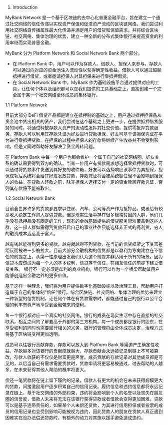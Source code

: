 1. Introduction

MyBank Network 是一个基于区块链的去中心化普惠金融平台，旨在建立一个通过社交网络的信任传递以实现资产保值和促进资产流动的区块链网络。我们尝试利用社交网络自传播属性最大化传递并满足用户的借贷和保值需求。并将综合区块链、社交网络、集体治理的优势，建立一种全新的分布式集体银行来提高资金的利用率继而实现普惠金融。

MyBank 分为 Platform Network 和 Social Network Bank 两个部分。
- 在 Platform Bank 中，用户可以作为存款人、借款人、担保人来参与。存款人可以通过向对应的资金池注入流动性以获得确定性收益。借款人可以通过超额抵押进行借贷，或者邀请担保人对其担保来进行零抵押借贷。
- 在 Social Network Bank 中，MyBank 作为基础设施平台通过提供对应的工具，让任何个体以及组织都可以在我们提供的工具基础之上，直接创建一个完全属于某一个社交网络全体成员的集体银行。

1.1 Platform Network

目前大部分 DeFi 借贷产品都是建立在抵押制的基础之上，用户通过抵押担保品从资金池中贷出相关的资产，我们尝试在这个基础之上更进一步，在提供抵押借贷服务的同时，将通过释放存款人资产的流动性发挥其社交价值，提供零抵押贷款服务。存款人可以利用其存款凭证为好友进行贷款担保，好友可基于该担保凭证在平台进行零抵押贷款。在担保的过程中担保人的存款将继续产生收益并不会受到影响，但是又同时帮助好友解决了资金周转问题。

在 Platform Bank 中每一个用户也都会维护一个属于自己的社交网络圈，好友关系的确认需要得到双方的确认。当某一位用户有贷款需求想选择零抵押贷款时，可以通过将贷款事件发送到其好友的收件箱，好友可以选择响应该事件为其担保，担保成功后系统将会给其好友发放贷款，存款凭证将会被系统锁住但不会影响到担保人的收益。在贷款人还款之前，除非担保人选择支付一定的资金赎回存款凭证，否则其存款将不能被取出。

1.2 Social Network Bank

目前全世界许多的贷款都要求以住房、汽车、公司等资产作为抵押品，或者给有较高收入稳定工作的人提供贷款。但是现实生活中存在很多极端贫困的人群，他们几乎没有抵押品没有固定的工作，现有的金融基础提供的借贷服务很难覆盖到这些人群，这一部人群如需得到贷款开启自己的事业往往只能选择非正式的高利贷，穷人的融资成本远远高于富人。

越有钱越能得到更多的贷款，越穷就越得不到贷款，在当前的信贷框架之下贫富差距反而被进一步被拉大。目前大部分金融机构的信贷都是以盈利为导向建立在不信任的前提之上，从第一性原理出发我们认为这个前提并非适用于所有的场景。因为信贷本应该成为每一个人的基本权利，信贷等于信任，在相互信任的前提下建立借贷关系。 银行不一定必须是牟利的商业机构，银行可以作为一个桥梁帮助其用户能够创造出金融之外的更多价值。

基于这样一种理念，我们将为用户提供数字化基础设施以及治理工具，帮助用户打造属于自己的集体制“信任”银行。综合区块链、社交网络、集体治理的优势来建立一种新型的信贷机制，让任何个体在有贷款需求时，都能通过自己的银行以公平合理的利率有尊严地享受到金融带来的便利。

每一个银行都对应一个真实的社交网络，银行的成员在现实生活中存在直接的社交联系，相互之间的了解要高于外部的第三方机构。每一个成员都是银行的股东，在享受权利的同时也需要履行相关的义务。银行的管理将由全体成员决定，治理方式将基于区块链变得更加透明。

成员可以往银行贡献存款，存款可以放入到 Platform Bank 等渠道产生确定性收益，存款越多对该银行的贡献度就越大，存款贡献会永远被记录到链上不可被篡改，存款人收获的不仅仅是财富更是声誉。成员贡献的存款记录对其他成员都是可见的，以后当自己有需求需要贷款时，贷款申请将更容易被通过，过去帮助的人越多，在未来获得其他人帮助的概率将更大。

偿还一笔贷款将在链上留下履约的记录，借款人有更大的机会在未来获得规模更大的贷款，间接激励用户逐步积累自己的信用记录。履约信息和违约信息都将永远记录在链上，基于社交网络的外部约束，违约将会影响到个人的名誉以及丧失在朋友圈的信誉度，借款人未来将无法在该银行获得贷款或者借款会变得更加困难。贷款可以是基于连带责任的，如果某个人未偿还贷款，为其进行信用担保或者投票的成员的信用记录也会受到影响可能被视为违约，因此贷款人的朋友在贷款人真正遇到困难实在没办法偿还贷款时，有额外的动力对其施以援手避免造成违约。

